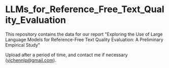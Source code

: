 # LLMs_for_Reference_Free_Text_Quality_Evaluation
This repository contains the data for our report "Exploring the Use of Large Language Models for Reference-Free Text
Quality Evaluation: A Preliminary Empirical Study"

Upload after a period of time, and contact me if necessary (yichennlp@gmail.com).
